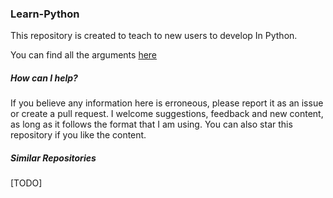 ### Learn-Python
This repository is created to teach to new users to develop 
In Python. 

You can find all the arguments [here](https://fededev01.github.io/Learn-Python/ch00_summary)


##### How can I help?

If you believe any information here is erroneous, please report it as an issue or create a pull request. 
I welcome suggestions, feedback and new content, as long as it follows the format that I am using. 
You can also star this repository if you like the content.

##### Similar Repositories 

[TODO]